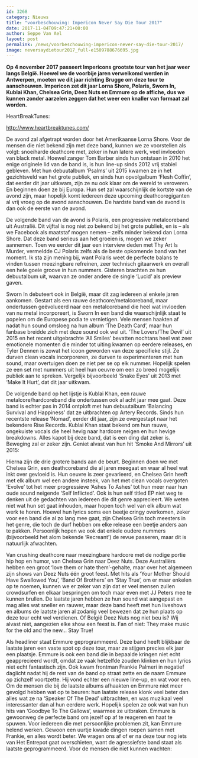 ```yaml
---
id: 3268
category: Nieuws
title: "voorbeschouwing: Impericon Never Say Die Tour 2017"
date: 2017-11-04T09:47:21+00:00
author: Seppe Van Ael
layout: post
permalink: /news/voorbeschouwing-impericon-never-say-die-tour-2017/
image: neversaydietour2017_full-e1509788676695.jpg
---
```

**Op 4 november 2017 passeert Impericons grootste tour van het jaar weer langs België. Hoewel we de voorbije jaren verwelkomd werden in Antwerpen, moeten we dit jaar richting Brugge om deze tour te aanschouwen. Impericon zet dit jaar Lorna Shore, Polaris, Sworn In, Kublai Khan, Chelsea Grin, Deez Nuts en Emmure op de affiche, dus we kunnen zonder aarzelen zeggen dat het weer een knaller van formaat zal worden.**

HeartBreakTunes:

http://www.heartbreaktunes.com/

De avond zal afgetrapt worden door het Amerikaanse Lorna Shore. Voor de mensen die niet bekend zijn met deze band, kunnen we ze voorstellen als volgt: snoeiharde deathcore met, zeker in hun latere werk, veel invloeden van black metal. Hoewel zanger Tom Barber sinds hun ontstaan in 2010 het enige originele lid van de band is, is hun line-up sinds 2012 vrij stabiel gebleven. Met hun debuutalbum ‘Psalms’ uit 2015 kwamen ze in het gezichtsveld van het grote publiek, en sinds hun opvolgalbum ‘Flesh Coffin’, dat eerder dit jaar uitkwam, zijn ze nu ook klaar om de wereld te veroveren. En beginnen doen ze bij Europa. Hun set zal waarschijnlijk de kortste van de avond zijn, maar hopelijk komt iedereen deze upcoming deathcoregiganten al vrij vroeg op de avond aanschouwen. De hardste band van de avond is dan ook de eerste van de avond.



De volgende band van de avond is Polaris, een progressive metalcoreband uit Australië. Dit vijftal is nog niet zo bekend bij het grote publiek, en is – als we Facebook als maatstaf mogen nemen – zelfs minder bekend dan Lorna Shore. Dat deze band serieus aan het groeien is, mogen we zeker aannemen. Toen we eerder dit jaar een interview deden met Thy Art Is Murder, vermeldde CJ Polaris zelfs als de beste opkomende band van het moment. Ik sta zijn mening bij, want Polaris weet de perfecte balans te vinden tussen meezingbare refreinen, zeer technisch gitaarwerk en overall een hele goeie groove in hun nummers. Gisteren brachten ze hun debuutalbum uit, waarvan ze onder andere de single ‘Lucid’ als preview gaven.



Sworn In debuteert ook in België, maar dit zag iedereen al enkele jaren aankomen. Gestart als een rauwe deathcore/metalcoreband, maar ondertussen geëvolueerd naar een metalcoreband die heel wat invloeden van nu metal incorporeert, is Sworn In een band die waarschijnlijk staat te popelen om de Europese podia te vernietigen. Vele mensen haakten af nadat hun sound omsloeg na hun album ‘The Death Card’, maar hun fanbase breidde zich met deze sound ook wel uit. ‘The Lovers/The Devil’ uit 2015 en het recent uitgebrachte ‘All Smiles’ bevatten nochtans heel wat zeer emotionele momenten die minder tot uiting kwamen op eerdere releases, en Tyler Dennen is zowat het icoon geworden van deze specifieke stijl. Ze durven clean vocals incorporeren, ze durven te experimenteren met hun sound, maar overtuigen doen ze niet per se op elk nummer. Hopelijk spelen ze een set met nummers uit heel hun oeuvre om een zo breed mogelijk publiek aan te spreken. Vergelijk bijvoorbeeld ‘Snake Eyes’ uit 2013 met ‘Make It Hurt’, dat dit jaar uitkwam.



De volgende band op het lijstje is Kublai Khan, een rauwe metalcore/hardcoreband die ondertussen ook al acht jaar mee gaat. Deze band is echter pas in 2014 ontploft met hun debuutalbum ‘Balancing Survival and Happiness’ dat ze uitbrachten op Artery Records. Sinds hun recentste release ‘Nomad’, eerder dit jaar, zijn ze overgestapt naar het bekendere Rise Records. Kublai Khan staat bekend om hun rauwe, ongekuiste vocals die heel hevig naar hardcore neigen en hun hevige breakdowns. Alles kapot bij deze band, dat is een ding dat zeker is. Beweging zal er zeker zijn. Geniet alvast van hun hit ‘Smoke And Mirrors’ uit 2015:



Hierna zijn de drie grotere bands aan de beurt. Beginnen doen we met Chelsea Grin, een deathcoreband die al jaren meegaat en waar al heel wat inkt over gevloeid is. Hun oeuvre is zeer gevarieerd, en Chelsea Grin heeft met elk album wel een andere insteek, van het met clean vocals overgoten ‘Evolve’ tot het meer progressieve ‘Ashes To Ashes’ tot hun meer naar hun oude sound neigende ‘Self Inflicted’. Ook is hun self titled EP niet weg te denken uit de gedachten van iedereen die dit genre apprecieert. We weten niet wat hun set gaat inhouden, maar hopen toch wel van elk album wat werk te horen. Hoewel hun lyrics soms een beetje cringy overkomen, zeker voor een band die al zo lang mee gaat, zijn Chelsea Grin toch meesters in het genre, die toch de durf hebben om elke release een beetje anders aan te pakken. Persoonlijk hopen we ook dat enkele oudere nummers (bijvoorbeeld het alom bekende ‘Recreant’) de revue passeren, maar dit is natuurlijk afwachten.



Van crushing deathcore naar meezingbare hardcore met de nodige portie hip hop en humor, van Chelsea Grin naar Deez Nuts. Deze Australiërs hebben een groot ‘love them or hate them’-gehalte, maar over het algemeen zijn shows van Deez Nuts één groot feest. Met hits als ‘Your Mother Should Have Swallowed You’, ‘Band Of Brothers’ en ‘Stay True’, om er maar enkelen op te noemen, kunnen we er zeker van zijn dat er veel mensen zullen crowdsurfen en elkaar bespringen om toch maar even met JJ Peters mee te kunnen brullen. De laatste jaren hebben ze hun sound wat aangepast en mag alles wat sneller en rauwer, maar deze band heeft met hun liveshows en albums de laatste jaren al zodanig veel bewezen dat ze hun plaats op deze tour echt wel verdienen. Of België Deez Nuts nog niet beu is? Wij alvast niet, aangezien elke show een feest is. Fan of niet: They make music for the old and the new… Stay True!



Als headliner staat Emmure geprogrammeerd. Deze band heeft blijkbaar de laatste jaren een vaste spot op deze tour, maar ze stijgen precies elk jaar een plaatsje. Emmure is ook een band die in bepaalde kringen niet echt geapprecieerd wordt, omdat ze vaak hetzelfde zouden klinken en hun lyrics niet echt fantastisch zijn. Ook kwam frontman Frankie Palmeri in negatief daglicht nadat hij de rest van de band op straat zette en de naam Emmure op zichzelf voortzette. Hij vond echter een nieuwe line-up, en wat voor een. Om de mensen die bij de laatste albums afhaakten en Emmure niet meer gevolgd hebben wat op te beuren: hun laatste release klonk veel beter dan alles wat ze na ‘Speaker Of The Dead’ uitbrachten, en was muzikaal veel interessanter dan al hun eerdere werk. Hopelijk spelen ze ook wat van hun hits van ‘Goodbye To The Gallows’, waarmee ze uitbraken. Emmure is gewoonweg de perfecte band om jezelf op af te reageren en haat te spuwen. Voor iedereen die met persoonlijke problemen zit, kan Emmure helend werken. Gewoon een uurtje kwade dingen roepen samen met Frankie, en alles wordt beter. We vragen ons af of er na deze tour nog iets van Het Entrepot gaat overschieten, want de agressiefste band staat als laatste geprogrammeerd. Voor de mensen die niet kunnen wachten: